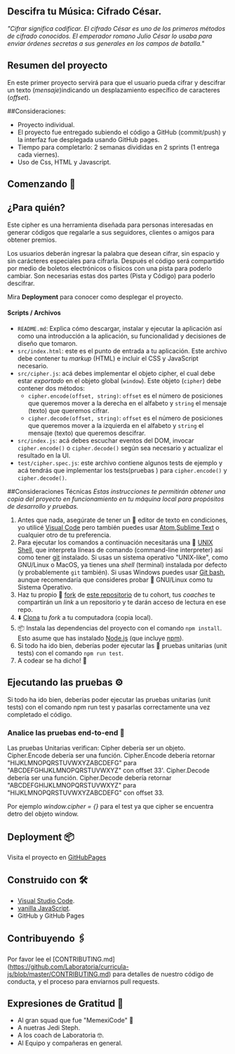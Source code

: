 ## Descifra tu Música: Cifrado César.

_"Cifrar significa codificar. El cifrado César es uno de los primeros métodos de cifrado conocidos. El emperador romano Julio César lo usaba para enviar órdenes secretas a sus generales en los campos de batalla."_

## Resumen del proyecto

En este primer proyecto servirá para que el usuario pueda cifrar y descifrar un texto (_mensaje_)indicando un desplazamiento específico de caracteres (_offset_).

##Consideraciones: 
- Proyecto individual.
- El proyecto fue entregado subiendo el código a GitHub (commit/push) y la interfaz fue desplegada usando GitHub pages. 
- Tiempo para completarlo: 2 semanas divididas en 2 sprints (1 entrega cada viernes).
- Uso de Css, HTML y Javascript.


## Comenzando 🚀

## ¿Para quién? 
Este cipher es una herramienta diseñada para personas interesadas en generar códigos que regalarle a sus seguidores, clientes o amigos para obtener premios.

Los usuarios deberán ingresar la palabra que desean cifrar, sin espacio y sin carácteres especiales para cifrarla.
Después el código será compartido por medio de boletos electrónicos o físicos con una pista para poderlo cambiar. 
Son necesarias estas dos partes (Pista y Código) para poderlo descifrar. 

Mira **Deployment** para conocer como desplegar el proyecto.

#### Scripts / Archivos

* `README.md`: Explica cómo descargar, instalar y ejecutar la aplicación
  así como una introducción a la aplicación, su funcionalidad y decisiones de
  diseño que tomaron.
* `src/index.html`: este es el punto de entrada a tu aplicación. Este archivo
  debe contener tu _markup_ (HTML) e incluir el CSS y JavaScript necesario.
* `src/cipher.js`: acá debes implementar el objeto cipher, el cual debe estar
  _exportado_ en el objeto global (`window`). Este objeto (`cipher`) debe
  contener dos métodos:
  - `cipher.encode(offset, string)`: `offset` es el número de posiciones que
    queremos mover a la derecha en el alfabeto y `string` el mensaje (texto)
    que queremos cifrar.
  - `cipher.decode(offset, string)`: `offset` es el número de posiciones que
    queremos mover a la izquierda en el alfabeto y `string` el mensaje
    (texto) que queremos descifrar.
* `src/index.js`: acá debes escuchar eventos del DOM, invocar `cipher.encode()`
  o `cipher.decode()` según sea necesario y actualizar el resultado en la UI.
* `test/cipher.spec.js`: este archivo contiene algunos tests de ejemplo y acá
  tendrás que implementar los tests(pruebas ) para `cipher.encode()` y `cipher.decode()`.

##Consideraciones Técnicas 
_Estas instrucciones te permitirán obtener una copia del proyecto en funcionamiento en tu máquina local para propósitos de desarrollo y pruebas._

1. Antes que nada, asegúrate de tener un :pencil: editor de texto en
   condiciones, yo utilicé [Visual Code](https://code.visualstudio.com/) pero también puedes usar [Atom](https://atom.io/),[Sublime Text](https://www.sublimetext.com) o cualquier otro de tu preferencia.
2. Para ejecutar los comandos a continuación necesitarás una :shell:
   [UNIX Shell](https://github.com/Laboratoria/curricula-js/tree/v2.x/topics/shell),
   que interpreta líneas de comando (command-line
   interpreter) así como tener [git](https://github.com/Laboratoria/curricula-js/tree/v2.x/topics/scm/01-git)
   instalado. Si usas un sistema operativo "UNIX-like", como GNU/Linux o MacOS,
   ya tienes una _shell_ (terminal) instalada por defecto (y probablemente `git`
   también). Si usas Windows puedes usar [Git bash](https://git-scm.com/download/win),
   aunque recomendaría que consideres probar :penguin: GNU/Linux como tu Sistema Operativo.
3. Haz tu propio :fork_and_knife: [fork](https://help.github.com/articles/fork-a-repo/)
   de [ este repositorio](https://github.com/Laboratoria/cdmx-2019-01-bc-core-am-cipher) de tu cohort, tus _coaches_ te compartirán un _link_ a un repositorio y te 
   darán acceso de lectura en ese repo.
4. :arrow_down: [Clona](https://help.github.com/articles/cloning-a-repository/)
   tu _fork_ a tu computadora (copia local).
5. 📦 Instala las dependencias del proyecto con el comando `npm
   install`. Esto asume que has instalado [Node.js](https://nodejs.org/) (que
   incluye [npm](https://docs.npmjs.com/)).
6. Si todo ha ido bien, deberías poder ejecutar las :traffic_light:
   pruebas unitarias (unit tests) con el comando `npm run test`.
7. A codear se ha dicho! :rocket:


## Ejecutando las pruebas ⚙️

Si todo ha ido bien, deberías poder ejecutar las pruebas unitarias (unit tests) con el comando npm run test y pasarlas correctamente una vez completado el código.

### Analice las pruebas end-to-end 🔩

Las pruebas Unitarias verifican: 
Cipher debería ser un objeto.
Cipher.Encode debería ser una función.
Cipher.Encode debería retornar "HIJKLMNOPQRSTUVWXYZABCDEFG" para "ABCDEFGHIJKLMNOPQRSTUVWXYZ" con offset 33'.
Cipher.Decode debería ser una función. 
Cipher.Decode debería retornar "ABCDEFGHIJKLMNOPQRSTUVWXYZ" para "HIJKLMNOPQRSTUVWXYZABCDEFG" con offset 33.

Por ejemplo _window.cipher = {}_ para el test ya que cipher se encuentra detro del objeto window. 

## Deployment 📦

Visita el proyecto en [GitHubPages](https://achezeta.github.io/cdmx-2019-01-bc-core-am-cipher/src/index.html)

## Construido con 🛠️

* [Visual Studio Code](https://code.visualstudio.com/).
* [vanilla JavaScript](https://medium.com/laboratoria-how-to/vanillajs-vs-jquery-31e623bbd46e).
* GitHub y GitHub Pages


## Contribuyendo 🖇️

Por favor lee el [CONTRIBUTING.md]  (https://github.com/Laboratoria/curricula-js/blob/master/CONTRIBUTING.md) para detalles de nuestro código de conducta, y el proceso para enviarnos pull requests.

## Expresiones de Gratitud 🎁

* Al gran squad que fue "MemexiCode" 📢
* A nuetras Jedi Steph. 
* A los coach de Laboratoria 🤓.
* Al Equipo y compañeras en general. 
